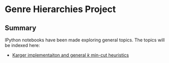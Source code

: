 Genre Hierarchies Project
=========================

## Summary
IPython notebooks have been made exploring general topics. The topics will be indexed here:

- [Karger implementaiton and general *k* min-cut heuristics](http://htmlpreview.github.io/?https://github.com/hfwallace/genre-hierarchies/blob/master/notebooks/html/minimum-cuts.html)
